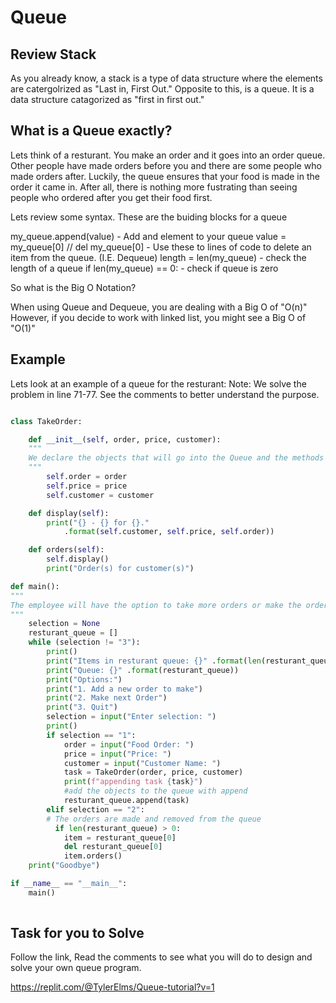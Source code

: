 # Queue 

## Review Stack 

As you already know, a stack is a type of data structure where the elements are catergolrized as "Last in, First Out." Opposite to this, is a queue. It is a data structure catagorized as "first in first out." 

## What is a Queue exactly?

Lets think of a resturant. You make an order and it goes into an order queue. Other people have made orders before you and there are some people who made orders after. 
Luckily, the queue ensures that your food is made in the order it came in. After all, there is nothing more fustrating than seeing people who ordered after you get their food first. 

Lets review some syntax. These are the buiding blocks for a queue 

my_queue.append(value) - Add and element to your queue 
value = my_queue[0] // del my_queue[0] - Use these to lines of code to delete an item from the queue. (I.E. Dequeue)
length = len(my_queue) - check the length of a queue 
if len(my_queue) == 0: - check if queue is zero 

So what is the Big O Notation?

When using Queue and Dequeue, you are dealing with a Big O of "O(n)"
However, if you decide to work with linked list, you might see a Big O of "O(1)"

## Example 
Lets look at an example of a queue for the resturant:
Note: We solve the problem in line 71-77. See the comments to better understand the purpose. 

```python 

class TakeOrder:

    def __init__(self, order, price, customer):
    """
    We declare the objects that will go into the Queue and the methods will print them out.
    """
        self.order = order
        self.price = price
        self.customer = customer

    def display(self):
        print("{} - {} for {}." 
            .format(self.customer, self.price, self.order))

    def orders(self):
        self.display()
        print("Order(s) for customer(s)")

def main():
"""
The employee will have the option to take more orders or make the orders in the queue
"""
    selection = None
    resturant_queue = []
    while (selection != "3"):
        print()
        print("Items in resturant queue: {}" .format(len(resturant_queue)))
        print("Queue: {}" .format(resturant_queue))
        print("Options:")
        print("1. Add a new order to make")
        print("2. Make next Order")
        print("3. Quit")
        selection = input("Enter selection: ")
        print()
        if selection == "1":
            order = input("Food Order: ")
            price = input("Price: ")
            customer = input("Customer Name: ")
            task = TakeOrder(order, price, customer)
            print(f"appending task {task}")
            #add the objects to the queue with append 
            resturant_queue.append(task)
        elif selection == "2":
        # The orders are made and removed from the queue 
          if len(resturant_queue) > 0:
            item = resturant_queue[0]
            del resturant_queue[0]
            item.orders()
    print("Goodbye")

if __name__ == "__main__":
    main()
  

```

## Task for you to Solve 

Follow the link, Read the comments to see what you will do to design and solve your own queue program.

https://replit.com/@TylerElms/Queue-tutorial?v=1
